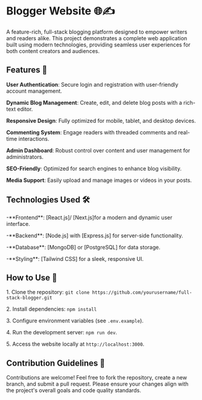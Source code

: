# Blogger Website 🌐✍️

<p>A feature-rich, full-stack blogging platform designed to empower writers and readers alike. This project demonstrates a complete web application built using modern technologies, providing seamless user experiences for both content creators and audiences.</p>

## Features 🎉
<p><strong>User Authentication</strong>: Secure login and registration with user-friendly account management.</p>
<p><strong>Dynamic Blog Management</strong>: Create, edit, and delete blog posts with a rich-text editor.</p>
<p><strong>Responsive Design</strong>: Fully optimized for mobile, tablet, and desktop devices.</p>
<p><strong>Commenting System</strong>: Engage readers with threaded comments and real-time interactions.</p>
<p><strong>Admin Dashboard</strong>: Robust control over content and user management for administrators.</p>
<p><strong>SEO-Friendly</strong>: Optimized for search engines to enhance blog visibility.</p>
<p><strong>Media Support</strong>: Easily upload and manage images or videos in your posts.</p>


## Technologies Used 🛠️
<p>
  <p>-**Frontend**: [React.js]/ [Next.js]for a modern and dynamic user interface. </p>
  <p>-**Backend**: [Node.js] with [Express.js] for server-side functionality. </p>
  <p>-**Database**: [MongoDB] or [PostgreSQL] for data storage.</p>
  <p>-**Styling**: [Tailwind CSS] for a sleek, responsive UI.</p> 
</p>

## How to Use 🚀
<p>1. Clone the repository: <code>git clone https://github.com/yourusername/full-stack-blogger.git</code></p>
<p>2. Install dependencies: <code>npm install</code></p>
<p>3. Configure environment variables (see <code>.env.example</code>).</p>
<p>4. Run the development server: <code>npm run dev</code>.</p>
<p>5. Access the website locally at <code>http://localhost:3000</code>.</p>

## Contribution Guidelines 🤝
<p>Contributions are welcome! Feel free to fork the repository, create a new branch, and submit a pull request. Please ensure your changes align with the project's overall goals and code quality standards.</p>
